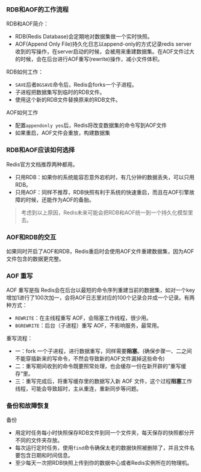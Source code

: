 ### RDB和AOF的工作流程
RDB和AOF简介：

- RDB(Redis Database)会定期地对数据集做一个实时快照。
- AOF(Append Only File)持久化日志以append-only的方式记录redis server收到的写操作，在server启动的时候，会被用来重建数据集。在AOF文件过大的时候，会在后台进行AOF重写(rewrite)操作，减小文件体积。

RDB如何工作：

- ```SAVE```后者```BGSAVE```命令后，Redis会forks一个子进程。
- 子进程把数据集写到临时的RDB文件。
- 使用这个新的RDB文件替换原来的RDB文件。

AOF如何工作

- 配置```appendonly yes```后，Redis将改变数据集的命令写到AOF文件
- 如果重启，AOF文件会重放，构建数据集

### RDB和AOF应该如何选择
Redis官方文档推荐两种都用。

- 只用RDB：如果你的系统能容忍意外宕机时，有几分钟的数据丢失，可以只用RDB。
- 只用AOF：同样不推荐，RDB快照有利于系统的快速重启，而且在AOF引擎故障的时候，还能作为AOF的备胎。

> 考虑到以上原因，Redis未来可能会把RDB和AOF统一到一个持久化模型里去。

### AOF和RDB的交互
如果同时开启了AOF和RDB，Redis重启时会使用AOF文件重建数据集，因为AOF文件包含的数据更完整。

### AOF 重写
AOF 重写是指 Redis会在后台以最短的命令序列重建当前的数据集，如对一个key增加1进行了100次加一，会将AOF日志里对应的100个记录合并成一个记录。有两种方式：

- ```REWRITE```：在主线程重写 AOF，会阻塞工作线程，很少用。
- ```BGREWRITE```：后台（子进程）重写 AOF，不影响服务，最常用。

重写流程：

- 一：fork 一个子进程，进行数据重写，同样需要**阻塞**。(确保步骤一、二之间不能穿插新来的写命令，不然会导致新的AOF文件漏掉这些命令)
- 二：重写期间收到的命令既要照常处理，也会缓存一份在新开辟的”重写缓存“里。
- 三：重写完成后，将重写缓存里的数据写入新 AOF 文件，这个过程**阻塞**工作线程，可能会导致超时，主从重连，重新同步等问题。

### 备份和故障恢复
备份

- 用定时任务每小时快照保存RDB文件到同一个文件夹，每天保存的快照都分开不同的文件夹存放。
- 每次运行定时任务，使用```find```命令确保太老的数据快照被删除了，并且文件名要包含日期和时间信息。
- 至少每天一次把RDB快照上传到你的数据中心或者Redis实例所在的物理机。

